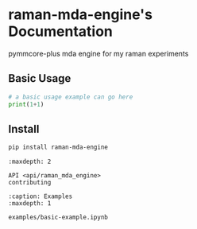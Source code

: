 
# raman-mda-engine's Documentation

pymmcore-plus mda engine for my raman experiments


## Basic Usage

```python
# a basic usage example can go here
print(1+1)
```

## Install
```bash
pip install raman-mda-engine
```



```{toctree}
:maxdepth: 2

API <api/raman_mda_engine>
contributing
```

```{toctree}
:caption: Examples
:maxdepth: 1

examples/basic-example.ipynb
```
